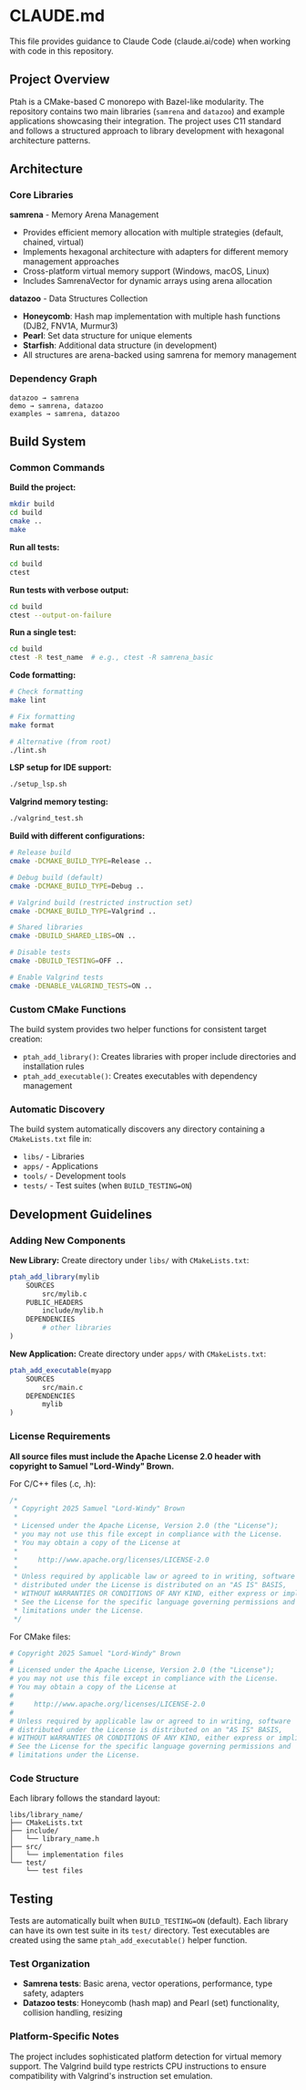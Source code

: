 # CLAUDE.md

This file provides guidance to Claude Code (claude.ai/code) when working with code in this repository.

## Project Overview

Ptah is a CMake-based C monorepo with Bazel-like modularity. The repository contains two main libraries (`samrena` and `datazoo`) and example applications showcasing their integration. The project uses C11 standard and follows a structured approach to library development with hexagonal architecture patterns.

## Architecture

### Core Libraries

**samrena** - Memory Arena Management
- Provides efficient memory allocation with multiple strategies (default, chained, virtual)
- Implements hexagonal architecture with adapters for different memory management approaches
- Cross-platform virtual memory support (Windows, macOS, Linux)
- Includes SamrenaVector for dynamic arrays using arena allocation

**datazoo** - Data Structures Collection
- **Honeycomb**: Hash map implementation with multiple hash functions (DJB2, FNV1A, Murmur3)
- **Pearl**: Set data structure for unique elements
- **Starfish**: Additional data structure (in development)
- All structures are arena-backed using samrena for memory management

### Dependency Graph
```
datazoo → samrena
demo → samrena, datazoo
examples → samrena, datazoo
```

## Build System

### Common Commands

**Build the project:**
```bash
mkdir build
cd build
cmake ..
make
```

**Run all tests:**
```bash
cd build
ctest
```

**Run tests with verbose output:**
```bash
cd build
ctest --output-on-failure
```

**Run a single test:**
```bash
cd build
ctest -R test_name  # e.g., ctest -R samrena_basic
```

**Code formatting:**
```bash
# Check formatting
make lint

# Fix formatting
make format

# Alternative (from root)
./lint.sh
```

**LSP setup for IDE support:**
```bash
./setup_lsp.sh
```

**Valgrind memory testing:**
```bash
./valgrind_test.sh
```

**Build with different configurations:**
```bash
# Release build
cmake -DCMAKE_BUILD_TYPE=Release ..

# Debug build (default)
cmake -DCMAKE_BUILD_TYPE=Debug ..

# Valgrind build (restricted instruction set)
cmake -DCMAKE_BUILD_TYPE=Valgrind ..

# Shared libraries
cmake -DBUILD_SHARED_LIBS=ON ..

# Disable tests
cmake -DBUILD_TESTING=OFF ..

# Enable Valgrind tests
cmake -DENABLE_VALGRIND_TESTS=ON ..
```

### Custom CMake Functions

The build system provides two helper functions for consistent target creation:

- `ptah_add_library()`: Creates libraries with proper include directories and installation rules
- `ptah_add_executable()`: Creates executables with dependency management

### Automatic Discovery

The build system automatically discovers any directory containing a `CMakeLists.txt` file in:
- `libs/` - Libraries
- `apps/` - Applications  
- `tools/` - Development tools
- `tests/` - Test suites (when `BUILD_TESTING=ON`)

## Development Guidelines

### Adding New Components

**New Library:**
Create directory under `libs/` with `CMakeLists.txt`:
```cmake
ptah_add_library(mylib
    SOURCES
        src/mylib.c
    PUBLIC_HEADERS
        include/mylib.h
    DEPENDENCIES
        # other libraries
)
```

**New Application:**
Create directory under `apps/` with `CMakeLists.txt`:
```cmake
ptah_add_executable(myapp
    SOURCES
        src/main.c
    DEPENDENCIES
        mylib
)
```

### License Requirements

**All source files must include the Apache License 2.0 header with copyright to Samuel "Lord-Windy" Brown.**

For C/C++ files (.c, .h):
```c
/*
 * Copyright 2025 Samuel "Lord-Windy" Brown
 *
 * Licensed under the Apache License, Version 2.0 (the "License");
 * you may not use this file except in compliance with the License.
 * You may obtain a copy of the License at
 *
 *     http://www.apache.org/licenses/LICENSE-2.0
 *
 * Unless required by applicable law or agreed to in writing, software
 * distributed under the License is distributed on an "AS IS" BASIS,
 * WITHOUT WARRANTIES OR CONDITIONS OF ANY KIND, either express or implied.
 * See the License for the specific language governing permissions and
 * limitations under the License.
 */
```

For CMake files:
```cmake
# Copyright 2025 Samuel "Lord-Windy" Brown
#
# Licensed under the Apache License, Version 2.0 (the "License");
# you may not use this file except in compliance with the License.
# You may obtain a copy of the License at
#
#     http://www.apache.org/licenses/LICENSE-2.0
#
# Unless required by applicable law or agreed to in writing, software
# distributed under the License is distributed on an "AS IS" BASIS,
# WITHOUT WARRANTIES OR CONDITIONS OF ANY KIND, either express or implied.
# See the License for the specific language governing permissions and
# limitations under the License.
```

### Code Structure

Each library follows the standard layout:
```
libs/library_name/
├── CMakeLists.txt
├── include/
│   └── library_name.h
├── src/
│   └── implementation files
└── test/
    └── test files
```

## Testing

Tests are automatically built when `BUILD_TESTING=ON` (default). Each library can have its own test suite in its `test/` directory. Test executables are created using the same `ptah_add_executable()` helper function.

### Test Organization
- **Samrena tests**: Basic arena, vector operations, performance, type safety, adapters
- **Datazoo tests**: Honeycomb (hash map) and Pearl (set) functionality, collision handling, resizing

### Platform-Specific Notes
The project includes sophisticated platform detection for virtual memory support. The Valgrind build type restricts CPU instructions to ensure compatibility with Valgrind's instruction set emulation.